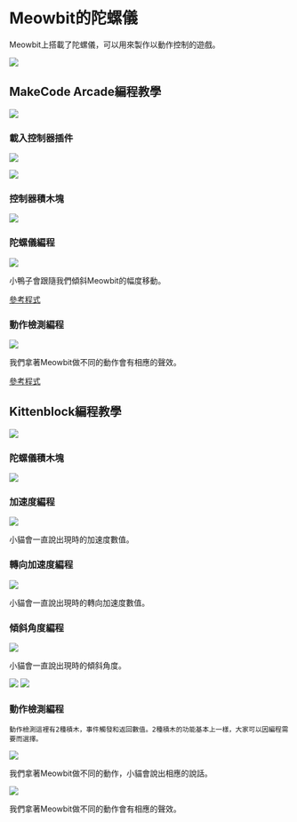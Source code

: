 # Meowbit的陀螺儀

Meowbit上搭載了陀螺儀，可以用來製作以動作控制的遊戲。

![](./images/accel6.png)

## MakeCode Arcade編程教學

![](./images/acbanner.png)

### 載入控制器插件

![](./images/sd5.png)

![](./images/light1.png)

### 控制器積木塊

![](./images/light2.png)

### 陀螺儀編程

![](./images/accel1.png)

小鴨子會跟隨我們傾斜Meowbit的幅度移動。

[參考程式](https://makecode.com/_5UrbHAFAFD2K)

### 動作檢測編程

![](./images/accel2.png)

我們拿著Meowbit做不同的動作會有相應的聲效。

[參考程式](https://makecode.com/_Pc0AufXvC6DD)

##  Kittenblock編程教學

![](../functional_module/PWmodules/images/kbbanner.png)

### 陀螺儀積木塊

![](./images/kb18.png)

### 加速度編程

![](./images/accel3.png)

小貓會一直說出現時的加速度數值。

### 轉向加速度編程

![](./images/accel4.png)

小貓會一直說出現時的轉向加速度數值。

### 傾斜角度編程

![](./images/accel5.png)

小貓會一直說出現時的傾斜角度。

![](./images/accel7.png)
![](./images/accel8.png)

### 動作檢測編程

    動作檢測這裡有2種積木，事件觸發和返回數值。2種積木的功能基本上一樣，大家可以因編程需要而選擇。


![](./images/accel9.png)

我們拿著Meowbit做不同的動作，小貓會說出相應的說話。

![](./images/accel10.png)

我們拿著Meowbit做不同的動作會有相應的聲效。

